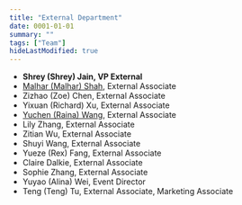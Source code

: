 ```yaml
---
title: "External Department"
date: 0001-01-01
summary: ""
tags: ["Team"]
hideLastModified: true
---
```


- **Shrey (Shrey) Jain, VP External**
- [Malhar (Malhar) Shah](https://linkedin.com/in/malharshah22/), External Associate
- Zizhao (Zoe) Chen, External Associate
- Yixuan (Richard) Xu, External Associate
- [Yuchen (Raina) Wang](https://www.github.com/yuchenWYC/), External Associate
- Lily Zhang, External Associate 
- Zitian Wu, External Associate 
- Shuyi  Wang, External Associate 
- Yueze (Rex) Fang, External Associate 
- Claire Dalkie, External Associate 
- Sophie Zhang, External Associate
- Yuyao (Alina) Wei, Event Director
- Teng (Teng) Tu, External Associate, Marketing Associate
